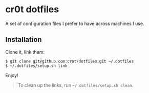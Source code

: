# cr0t dotfiles

A set of configuration files I prefer to have across machines I use.

## Installation

Clone it, link them:

```
$ git clone git@github.com:cr0t/dotfiles.git ~/.dotfiles
$ ~/.dotfiles/setup.sh link
```

Enjoy!

> To clean up the links, run `~/.dotfiles/setup.sh clean`.
